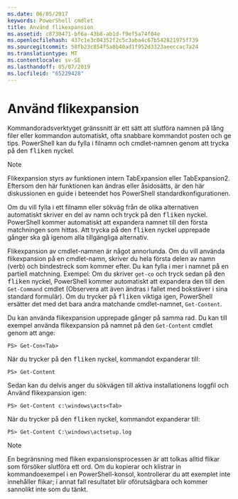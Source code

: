 ```yaml
---
ms.date: 06/05/2017
keywords: PowerShell cmdlet
title: Använd flikexpansion
ms.assetid: c8730471-bf6a-43b8-ab1d-f9ef5a74f04e
ms.openlocfilehash: 437c1e3c04352f2c5c3aba4c67b542821975f739
ms.sourcegitcommit: 58fb23c854f5a8b40ad1f952d3323aeeccac7a24
ms.translationtype: MT
ms.contentlocale: sv-SE
ms.lasthandoff: 05/07/2019
ms.locfileid: "65229428"
---
```

# <a name="using-tab-expansion"></a>Använd flikexpansion

Kommandoradsverktyget gränssnitt är ett sätt att slutföra namnen på lång filer eller kommandon automatiskt, ofta snabbare kommandot posten och ge tips. PowerShell kan du fylla i filnamn och cmdlet-namnen genom att trycka på den <kbd>fliken</kbd> nyckel.

> [!NOTE]
> Flikexpansion styrs av funktionen intern TabExpansion eller TabExpansion2. Eftersom den här funktionen kan ändras eller åsidosätts, är den här diskussionen en guide i beteendet hos PowerShell standardkonfigurationen.

Om du vill fylla i ett filnamn eller sökväg från de olika alternativen automatiskt skriver en del av namn och tryck på den <kbd>fliken</kbd> nyckel. PowerShell kommer automatiskt att expandera namnet till den första matchningen som hittas. Att trycka på den <kbd>fliken</kbd> nyckel upprepade gånger ska gå igenom alla tillgängliga alternativ.

Flikexpansion av cmdlet-namnen är något annorlunda. Om du vill använda flikexpansion på en cmdlet-namn, skriver du hela första delen av namn (verb) och bindestreck som kommer efter. Du kan fylla i mer i namnet på en partiell matchning. Exempel: Om du skriver `get-co` och tryck sedan på den <kbd>fliken</kbd> nyckel, PowerShell kommer automatiskt att expandera den till den `Get-Command` cmdlet (Observera att även ändras i fallet med bokstäver i sina standard formulär). Om du trycker på <kbd>fliken</kbd> viktiga igen, PowerShell ersätter det med det bara andra matchande cmdlet-namnet, `Get-Content`.

Du kan använda flikexpansion upprepade gånger på samma rad. Du kan till exempel använda flikexpansion på namnet på den `Get-Content` cmdlet genom att ange:

```
PS> Get-Con<Tab>
```

När du trycker på den <kbd>fliken</kbd> nyckel, kommandot expanderar till:

```
PS> Get-Content
```

Sedan kan du delvis anger du sökvägen till aktiva installationens loggfil och Använd flikexpansion igen:

```
PS> Get-Content c:\windows\acts<Tab>
```

När du trycker på den <kbd>fliken</kbd> nyckel, kommandot expanderar till:

```
PS> Get-Content C:\windows\actsetup.log
```

> [!NOTE]
> En begränsning med fliken expansionsprocessen är att tolkas alltid flikar som försöker slutföra ett ord. Om du kopierar och klistrar in kommandoexempel i en PowerShell-konsol, kontrollerar du att exemplet inte innehåller flikar; i annat fall resultatet blir oförutsägbara och kommer sannolikt inte som du tänkt.